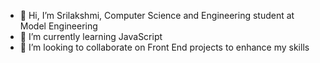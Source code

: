 - 👋 Hi, I’m Srilakshmi, Computer Science and Engineering student at Model Engineering
- 🌱 I’m currently learning JavaScript
- 💞️ I’m looking to collaborate on Front End projects to enhance my skills

